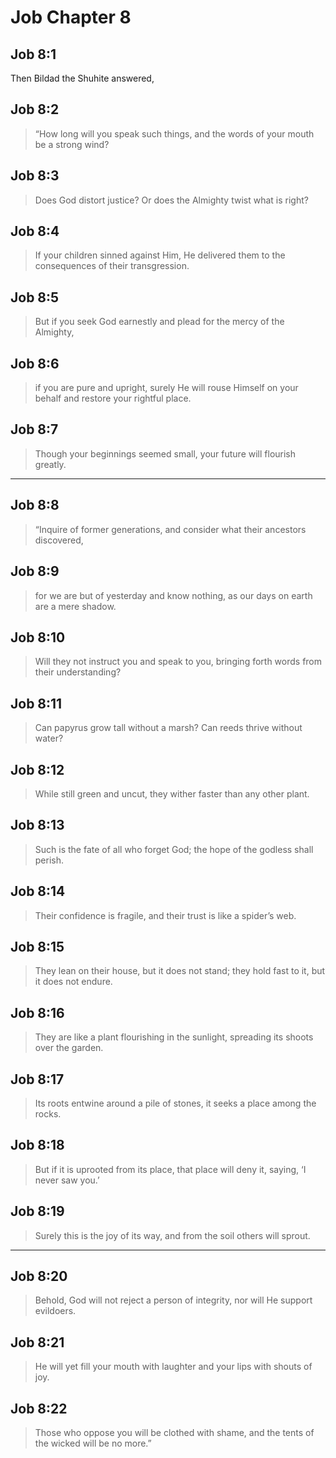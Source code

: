 # Job Chapter 8

## Job 8:1

Then Bildad the Shuhite answered,

## Job 8:2

> “How long will you speak such things,
> and the words of your mouth be a strong wind?

## Job 8:3

> Does God distort justice?
> Or does the Almighty twist what is right?

## Job 8:4

> If your children sinned against Him,
> He delivered them to the consequences of their transgression.

## Job 8:5

> But if you seek God earnestly
> and plead for the mercy of the Almighty,

## Job 8:6

> if you are pure and upright,
> surely He will rouse Himself on your behalf
> and restore your rightful place.

## Job 8:7

> Though your beginnings seemed small,
> your future will flourish greatly.

---

## Job 8:8

> “Inquire of former generations,
> and consider what their ancestors discovered,

## Job 8:9

> for we are but of yesterday and know nothing,
> as our days on earth are a mere shadow.

## Job 8:10

> Will they not instruct you and speak to you,
> bringing forth words from their understanding?

## Job 8:11

> Can papyrus grow tall without a marsh?
> Can reeds thrive without water?

## Job 8:12

> While still green and uncut,
> they wither faster than any other plant.

## Job 8:13

> Such is the fate of all who forget God;
> the hope of the godless shall perish.

## Job 8:14

> Their confidence is fragile,
> and their trust is like a spider’s web.

## Job 8:15

> They lean on their house, but it does not stand;
> they hold fast to it, but it does not endure.

## Job 8:16

> They are like a plant flourishing in the sunlight,
> spreading its shoots over the garden.

## Job 8:17

> Its roots entwine around a pile of stones,
> it seeks a place among the rocks.

## Job 8:18

> But if it is uprooted from its place,
> that place will deny it, saying, ‘I never saw you.’

## Job 8:19

> Surely this is the joy of its way,
> and from the soil others will sprout.

---

## Job 8:20

> Behold, God will not reject a person of integrity,
> nor will He support evildoers.

## Job 8:21

> He will yet fill your mouth with laughter
> and your lips with shouts of joy.

## Job 8:22

> Those who oppose you will be clothed with shame,
> and the tents of the wicked will be no more.”
